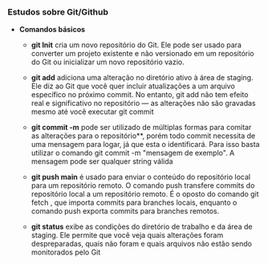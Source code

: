 ### Estudos sobre Git/Github

- **Comandos básicos**

  - **git Init** cria um novo repositório do Git. Ele pode ser usado para converter um projeto existente e não versionado em um repositório do Git ou inicializar um novo repositório vazio.

  - **git add** adiciona uma alteração no diretório ativo à área de staging. Ele diz ao Git que você quer incluir atualizações a um arquivo específico no próximo commit. No entanto, git add não tem efeito real e significativo no repositório — as alterações não são gravadas mesmo até você executar git commit
  
  - **git commit -m** pode ser utilizado de múltiplas formas para comitar as alterações para o repositório**, porém todo commit necessita de uma mensagem para logar, já que esta o identificará. Para isso basta utilizar o comando git commit -m "mensagem de exemplo". A mensagem pode ser qualquer string válida
  
  - **git push main** é usado para enviar o conteúdo do repositório local para um repositório remoto. O comando push transfere commits do repositório local a um repositório remoto. É o oposto do comando git fetch , que importa commits para branches locais, enquanto o comando push exporta commits para branches remotos.
  
  - **git status**  exibe as condições do diretório de trabalho e da área de staging. Ele permite que você veja quais alterações foram despreparadas, quais não foram e quais arquivos não estão sendo monitorados pelo Git
  
    

